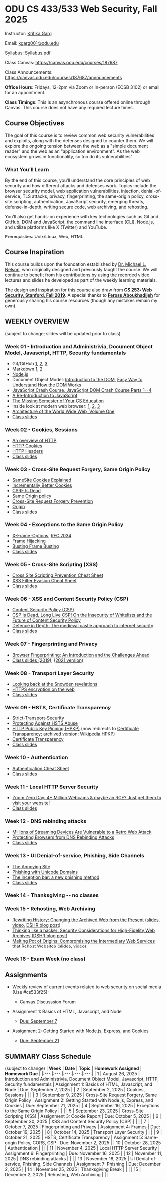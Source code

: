 # ODU CS 433/533 Web Security, Fall 2025

Instructor: [Kritika Garg](https://kritikagarg.github.io/)

Email: kgarg001@odu.edu

Syllabus: [Syllabus.pdf](WebSecurity-Syllabus-Fall2025.pdf)

Class Canvas: https://canvas.odu.edu/courses/187687

Class Announcements: https://canvas.odu.edu/courses/187687/announcements

**Office Hours**: Fridays, 12-2pm via Zoom or In-person (ECSB 3102) or email for an appointment. 

**Class Timings**: This is an asynchronous course offered online through Canvas. This course does not have any required lecture times. 

## Course Objectives

The goal of this course is to review common web security vulnerabilities and exploits, along with the defenses designed to counter them. We will explore the ongoing tension between the web as a "simple document reader" and the web as an "application environment". As the web ecosystem grows in functionality, so too do its vulnerabilities"

### What You’ll Learn
By the end of this course, you’ll understand the core principles of web security and how different attacks and defenses work. Topics include the browser security model, web application vulnerabilities, injection, denial-of-service, TLS attacks, privacy, fingerprinting, the same-origin policy, cross-site scripting, authentication, JavaScript security, emerging threats, defense-in-depth, writing secure code, web archiving, and rehosting.

You’ll also get hands-on experience with key technologies such as Git and GitHub, DOM and JavaScript, the command line interface (CLI), Node.js, and utilize platforms like X (Twitter) and YouTube.

Prerequisites: Unix/Linux, Web, HTML


## Course Inspiration

This course builds upon the foundation established by [Dr. Michael L. Nelson](http://www.cs.odu.edu/~mln/), who originally designed and previously taught the course. We will continue to benefit from his contributions by using the recorded video lectures and slides he developed as part of the weekly learning materials.  

The design and inspiration for this course also draw from **[CS 253: Web Security, Stanford, Fall 2019](https://web.stanford.edu/class/cs253/)**. A special thanks to **[Feross Aboukhadijeh](https://feross.org/)** for generously sharing his course resources (though any mistakes remain my own).  


## WEEKLY OVERVIEW
(subject to change; slides will be updated prior to class)

### Week 01 - Introduction and Administrivia, Document Object Model, Javascript, HTTP, Security fundamentals
   * Git/GitHub [1](https://guides.github.com/introduction/git-handbook/), [2](https://www.youtube.com/watch?v=0fKg7e37bQE#t=4m20s), [3](https://education.github.com/git-cheat-sheet-education.pdf)
   * Markdown [1](https://guides.github.com/features/mastering-markdown/), [2](https://www.markdownguide.org/cheat-sheet/)
   * [Node.js](https://nodejs.org/)
   * Document Object Model: [Introduction to the DOM](https://developer.mozilla.org/en-US/docs/Web/API/Document_Object_Model/Introduction), [Easy Way to Understand How the DOM Works](https://www.youtube.com/watch?v=2Tld4yyN_tw)
   * [JavaScript Crash Course, JavaScript DOM Crash Course Parts 1--4](https://www.youtube.com/playlist?list=PLillGF-RfqbbnEGy3ROiLWk7JMCuSyQtX)
   * [A Re-Introduction to JavaScript](https://developer.mozilla.org/en-US/docs/Web/JavaScript/A_re-introduction_to_JavaScript)
   * [The Missing Semester of Your CS Education](https://missing.csail.mit.edu/)
   * Inside look at modern web browser: [1](https://developers.google.com/web/updates/2018/09/inside-browser-part1), [2](https://developers.google.com/web/updates/2018/09/inside-browser-part2), [3](https://developers.google.com/web/updates/2018/09/inside-browser-part3)
   * [Architecture of the World Wide Web, Volume One](https://www.w3.org/TR/webarch/)
   * [Class slides](https://docs.google.com/presentation/d/1zX3S6VLJPYU5Em_nvbPye7Lk5ueKZQTzio8tOYtxVR4/edit?usp=sharing)
   

### Week 02 - Cookies, Sessions
   * [An overview of HTTP](https://developer.mozilla.org/en-US/docs/Web/HTTP/Overview)
   * [HTTP Cookies](https://developer.mozilla.org/en-US/docs/Web/HTTP/Cookies)
   * [HTTP Headers](https://developer.mozilla.org/en-US/docs/Web/HTTP/Headers)
   * [Class slides](https://docs.google.com/presentation/d/1xWjpIO2qa4ODR_WtnEPca09QLJR53Tg342tgaSHOvlc/edit)

### Week 03 - Cross-Site Request Forgery, Same Origin Policy
   * [SameSite Cookies Explained](https://web.dev/samesite-cookies-explained/)
   * [Incrementally Better Cookies](https://tools.ietf.org/html/draft-west-cookie-incrementalism-01#section-4.1)
   * [CSRF Is Dead](https://scotthelme.co.uk/csrf-is-dead/)
   * [Same Origin policy](https://developer.mozilla.org/en-US/docs/Web/Security/Same-origin_policy)
   * [Cross-Site Request Forgery Prevention](https://cheatsheetseries.owasp.org/cheatsheets/Cross-Site_Request_Forgery_Prevention_Cheat_Sheet.html)
   * [Origin](https://developer.mozilla.org/en-US/docs/Web/HTTP/Headers/Origin)
   * [Class slides](https://docs.google.com/presentation/d/1iq7VzvbNLPmX-NacqP9rxtcu5t9KzNsoDOEH5DD_QLI/edit)

### Week 04 - Exceptions to the Same Origin Policy
   * [X-Frame-Options](https://developer.mozilla.org/en-US/docs/Web/HTTP/Headers/X-Frame-Options), [RFC 7034](https://tools.ietf.org/html/rfc7034)
   * [Frame Hijacking](https://seclab.stanford.edu/websec/frames/)
   * [Busting Frame Busting](https://seclab.stanford.edu/websec/framebusting/)
   * [Class slides](https://docs.google.com/presentation/d/1Plnj7daapSkTP_asfJSS3EKoI7VZ2gGapaTPFQX9M1g/edit)

###  Week 05 - Cross-Site Scripting (XSS)
   * [Cross Site Scripting Prevention Cheat Sheet](https://cheatsheetseries.owasp.org/cheatsheets/Cross_Site_Scripting_Prevention_Cheat_Sheet.html)
   * [XSS Filter Evasion Cheat Sheet](https://owasp.org/www-community/xss-filter-evasion-cheatsheet)
   * [Class slides](https://docs.google.com/presentation/d/1ba-AcmEJpOBz33qlDne6Re0d4hhwflil1WnlW_z_Rh8/edit)

###  Week 06 - XSS and Content Security Policy (CSP)
   * [Content Security Policy (CSP)](https://developer.mozilla.org/en-US/docs/Web/HTTP/CSP) 
   * [CSP Is Dead, Long Live CSP! On the Insecurity of Whitelists and the Future of Content Security Policy](https://research.google/pubs/pub45542/)
   * [Defence in Depth: The medieval castle approach to internet security](https://medstack.co/blog/defence-in-depth-the-medieval-castle-approach-to-internet-security/)
   * [Class slides](https://docs.google.com/presentation/d/1m9aiIwfehu37zgkfMXaN1nI2VYO8AisGc_4dsZLYIrg/edit)

###   Week 07 - Fingerprinting and Privacy
   * [Browser Fingerprinting: An Introduction and the Challenges Ahead](https://blog.torproject.org/browser-fingerprinting-introduction-and-challenges-ahead)
   * [Class slides (2019)](/slides/pete-snyder-brave-online-tracking-2019.pdf), [(2021 version)](/slides/pete-snyder-brave-online-tracking-2021.pdf)


### Week 08 - Transport Layer Security
* [Looking back at the Snowden revelations](https://blog.cryptographyengineering.com/2019/09/24/looking-back-at-the-snowden-revelations/)
* [HTTPS encryption on the web](https://transparencyreport.google.com/https/overview)
* [Class slides](https://docs.google.com/presentation/d/17k2wy3MlP5fdTLL7QzQwNIThtfVaPASyhYvcqTeVSJI/edit#)

###   Week 09 - HSTS, Certificate Transparency
* [Strict-Transport-Security](https://developer.mozilla.org/en-US/docs/Web/HTTP/Headers/Strict-Transport-Security)
* [Protecting Against HSTS Abuse](https://webkit.org/blog/8146/protecting-against-hsts-abuse/)
* [HTTP Public Key Pinning (HPKP)](https://developer.mozilla.org/en-US/docs/Web/HTTP/Public_Key_Pinning) (now redirects to [Certificate Transparency](https://developer.mozilla.org/en-US/docs/Web/Security/Certificate_Transparency); [archived version](http://web.archive.org/web/20220329000600/https://developer.mozilla.org/en-US/docs/Web/HTTP/Public_Key_Pinning); [Wikipedia HPKP](https://en.wikipedia.org/wiki/HTTP_Public_Key_Pinning))
* [Certificate Transparency](https://tools.ietf.org/html/rfc6962)
* [Class slides](slides/stark-palmer-https-2019.pdf)

###   Week 10 - Authentication
* [Authentication Cheat Sheet](https://cheatsheetseries.owasp.org/cheatsheets/Authentication_Cheat_Sheet.html)
* [Class slides](https://docs.google.com/presentation/d/1dS0WQ4l6vaZozTOwXZH0dlLqCzTA6lH0yJYFrnd6f4Y/edit)

###   Week 11 - Local HTTP Server Security
* [Zoom Zero Day: 4+ Million Webcams & maybe an RCE? Just get them to visit your website!](https://infosecwriteups.com/zoom-zero-day-4-million-webcams-maybe-an-rce-just-get-them-to-visit-your-website-ac75c83f4ef5)
* [Class slides](https://docs.google.com/presentation/d/1bY4q_uOauOXA65IcwxBpJmCCwUvcQQUh78kdp3l9JmU/edit)

###   Week 12 - DNS rebinding attacks
* [Millions of Streaming Devices Are Vulnerable to a Retro Web Attack](https://www.wired.com/story/chromecast-roku-sonos-dns-rebinding-vulnerability/)
* [Protecting Browsers from DNS Rebinding Attacks](https://crypto.stanford.edu/dns/dns-rebinding.pdf)
* [Class slides](https://docs.google.com/presentation/d/1yH2gE2jwMF-ySg44qflwttsHh7rqFKepfdokYuySGS0/edit)

### Week 13 - UI Denial-of-service, Phishing, Side Channels
* [The Annoying Site](https://github.com/feross/theannoyingsite.com)
* [Phishing with Unicode Domains](https://www.xudongz.com/blog/2017/idn-phishing/)
* [The inception bar: a new phishing method](https://jameshfisher.com/2019/04/27/the-inception-bar-a-new-phishing-method/)
* [Class slides](https://docs.google.com/presentation/d/1yLOAAMgyweGspggK9R7ZlDBH11G7VRu5yT19QOgPYAA/edit)

###  Week 14 - Thanksgiving -- no classes

###  Week 15 - Rehosting, Web Archiving
* [Rewriting History: Changing the Archived Web from the Present](https://rewritinghistory.cs.washington.edu/) ([slides](slides/Lerner-ACM-CCS-2017.pdf), [video](https://www.youtube.com/watch?v=Pn65m3l0Zw8), [DSHR blog post](https://blog.dshr.org/2017/09/attacking-users-of-wayback-machine.html))
* [Thinking like a hacker: Security Considerations for High-Fidelity Web Archives](http://labs.rhizome.org/presentations/security.html) ([DSHR blog post](https://blog.dshr.org/2017/06/wac2017-security-issues-for-web-archives.html))
* [Melting Pot of Origins: Compromising the Intermediary Web Services that Rehost Websites](https://www.ndss-symposium.org/ndss-paper/melting-pot-of-origins-compromising-the-intermediary-web-services-that-rehost-websites/) ([slides](https://www.ndss-symposium.org/wp-content/uploads/24140-slides.pdf), [video](https://www.youtube.com/watch?v=uhA_KGTQXP0))

### Week 16 - Exam Week (no class) 

## Assignments

* Weekly review of current events related to web security on social media (Use #cs533f25): 
    * Canvas Discusssion Forum   

* Assignment 1: Basics of HTML, Javascript, and Node
   * [Due: September 7](/assignments/assignment-1.md)

* Assignment 2: Getting Started with Node.js, Express, and Cookies
   * [Due: September 21](/assignments/assignment-2.md)



## SUMMARY Class Schedule 
(subject to change)
| **Week** | **Date** | **Topic** | **Homework Assigned** | **Homework Due** |
|:---:|:---:|:---:|:---:|:---:|
| 1 | August 26, 2025 | Introduction and Administrivia, Document Object Model, Javascript, HTTP, Security fundamentals | Assignment 1: Basics of HTML, Javascript, and Node | Due: September 7, 2025 |
| 2 | September 2, 2025 | Cookies, Sessions |  |  |
| 3 | September 9, 2025 | Cross-Site Request Forgery, Same Origin Policy | Assignment 2: Getting Started with Node.js, Express, and Cookies | Due: September 21, 2025 |
| 4 | September 16, 2025 | Exceptions to the Same Origin Policy |  |  |
| 5 | September 23, 2025 | Cross-Site Scripting (XSS) | Assignment 3: Cookie Report | Due: October 5, 2025 |
| 6 | September 30, 2025 | XSS and Content Security Policy (CSP) |  |  |
| 7 | October 7, 2025 | Fingerprinting and Privacy | Assignment 4: Frames | Due: October 19, 2025 |
| 8 | October 14, 2025 | Transport Layer Security |  |  |
| 9 | October 21, 2025 | HSTS, Certificate Transparency | Assignment 5: Same-origin Policy, CORS, CSP | Due: November 2, 2025 |
| 10 | October 28, 2025 | Authentication |  |  |
| 11 | November 4, 2025 | Local HTTP Server Security | Assignment 6: Fingerprinting | Due: November 16, 2025 |
| 12 | November 11, 2025 | DNS rebinding attacks |  |  |
| 13 | November 18, 2025 | UI Denial-of-service, Phishing, Side Channels | Assignment 7: Phishing | Due: December 2, 2025 |
| 14 | November 25, 2025 | Thanksgiving Break |  |  |
| 15 | December 2, 2025 | Rehosting, Web Archiving |  |  |